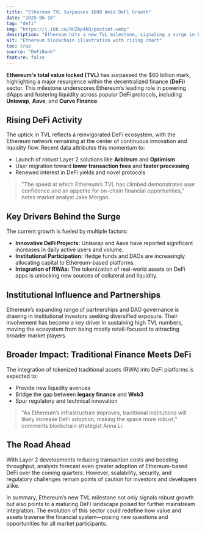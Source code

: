 ```yaml
---
title: "Ethereum TVL Surpasses $60B Amid DeFi Growth"
date: "2025-06-10"
tag: "defi"
img: "https://i.ibb.co/9HZbp4kQ/postint.webp"
description: "Ethereum hits a new TVL milestone, signaling a surge in DeFi market activity"
alt: "Ethereum blockchain illustration with rising chart"
toc: true
source: "DeFiBank"
feature: false
---
```


**Ethereum's total value locked (TVL)** has surpassed the $60 billion mark, highlighting a major resurgence within the decentralized finance (**DeFi**) sector. This milestone underscores Ethereum’s leading role in powering dApps and fostering liquidity across popular DeFi protocols, including **Uniswap**, **Aave**, and **Curve Finance**.

## Rising DeFi Activity

The uptick in TVL reflects a reinvigorated DeFi ecosystem, with the Ethereum network remaining at the center of continuous innovation and liquidity flow. Recent data attributes this momentum to:

- Launch of robust Layer 2 solutions like **Arbitrum** and **Optimism**
- User migration toward **lower transaction fees** and **faster processing**
- Renewed interest in DeFi yields and novel protocols

> "The speed at which Ethereum’s TVL has climbed demonstrates user confidence and an appetite for on-chain financial opportunities," notes market analyst Jake Morgan.

## Key Drivers Behind the Surge

The current growth is fueled by multiple factors:

- **Innovative DeFi Projects:** Uniswap and Aave have reported significant increases in daily active users and volume.
- **Institutional Participation:** Hedge funds and DAOs are increasingly allocating capital to Ethereum-based platforms.
- **Integration of RWAs:** The tokenization of real-world assets on DeFi apps is unlocking new sources of collateral and liquidity.

## Institutional Influence and Partnerships

Ethereum’s expanding range of partnerships and DAO governance is drawing in institutional investors seeking diversified exposure. Their involvement has become a key driver in sustaining high TVL numbers, moving the ecosystem from being mostly retail-focused to attracting broader market players.

## Broader Impact: Traditional Finance Meets DeFi

The integration of tokenized traditional assets (RWA) into DeFi platforms is expected to:

- Provide new liquidity avenues
- Bridge the gap between **legacy finance** and **Web3**
- Spur regulatory and technical innovation

> "As Ethereum’s infrastructure improves, traditional institutions will likely increase DeFi adoption, making the space more robust," comments blockchain strategist Anna Li.

## The Road Ahead

With Layer 2 developments reducing transaction costs and boosting throughput, analysts forecast even greater adoption of Ethereum-based DeFi over the coming quarters. However, scalability, security, and regulatory challenges remain points of caution for investors and developers alike.

In summary, Ethereum’s new TVL milestone not only signals robust growth but also points to a maturing DeFi landscape poised for further mainstream integration. The evolution of this sector could redefine how value and assets traverse the financial system—posing new questions and opportunities for all market participants.

